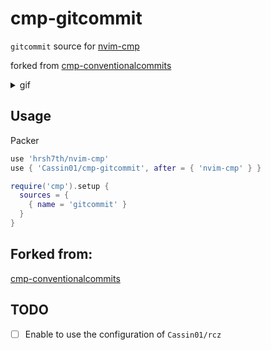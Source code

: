 # cmp-gitcommit

`gitcommit` source for [nvim-cmp](https://github.com/hrsh7th/nvim-cmp)

forked from [cmp-conventionalcommits](https://github.com/davidsierradz/cmp-conventionalcommits)

<details>
<summary>gif</summary>

![gif][https://github.com/Cassin01/cmp-gitcommit/blob/7e71945599a6c0db6caeb4b2045986af976d55ad/asset/commit.gif]

</details>

## Usage

Packer
```lua
use 'hrsh7th/nvim-cmp'
use { 'Cassin01/cmp-gitcommit', after = { 'nvim-cmp' } }
```

```lua
require('cmp').setup {
  sources = {
    { name = 'gitcommit' }
  }
}
```

## Forked from:

[cmp-conventionalcommits](https://github.com/davidsierradz/cmp-conventionalcommits)

## TODO

- [ ] Enable to use the configuration of `Cassin01/rcz`
